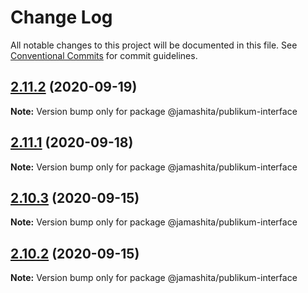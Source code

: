 # Change Log

All notable changes to this project will be documented in this file.
See [Conventional Commits](https://conventionalcommits.org) for commit guidelines.

## [2.11.2](https://github.com/jamashita/publikum/compare/v2.12.0...v2.11.2) (2020-09-19)

**Note:** Version bump only for package @jamashita/publikum-interface





## [2.11.1](https://github.com/jamashita/publikum.git/packages/interface/compare/v2.11.0...v2.11.1) (2020-09-18)

**Note:** Version bump only for package @jamashita/publikum-interface





## [2.10.3](https://github.com/jamashita/publikum.git/packages/interface/compare/v2.10.2...v2.10.3) (2020-09-15)

**Note:** Version bump only for package @jamashita/publikum-interface





## [2.10.2](https://github.com/jamashita/publikum.git/packages/interface/compare/v2.10.1...v2.10.2) (2020-09-15)

**Note:** Version bump only for package @jamashita/publikum-interface
